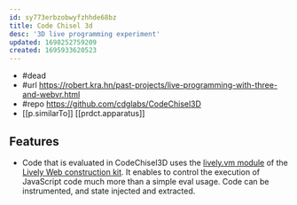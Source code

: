 ```yaml
---
id: sy773erbzobwyfzhhde68bz
title: Code Chisel 3d
desc: '3D live programming experiment'
updated: 1698252759209
created: 1695933620523
---
```


- #dead
- #url https://robert.kra.hn/past-projects/live-programming-with-three-and-webvr.html
- #repo  https://github.com/cdglabs/CodeChisel3D
- [[p.similarTo]] [[prdct.apparatus]]


## Features

- Code that is evaluated in CodeChisel3D uses the [lively.vm module](https://github.com/LivelyKernel/lively.vm) of the [Lively Web construction kit](https://lively-next.org). It enables to control the execution of JavaScript code much more than a simple eval usage. Code can be instrumented, and state injected and extracted.